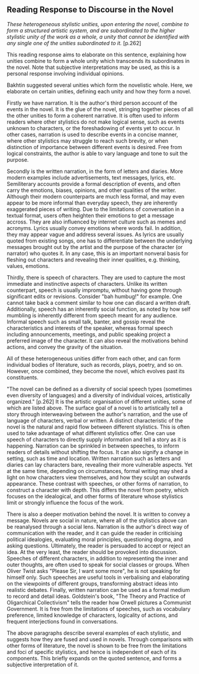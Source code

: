 ## Reading Response to Discourse in the Novel
  
*These heterogeneous stylistic unities, upon entering the novel, combine to form a structured artistic system, and are subordinated to the higher stylistic unity of the work as a whole, a unity that cannot be identified with any single one of the unities subordinated to it.* [p.262]

This reading response aims to elaborate on this sentence, explaining how unities combine to form a whole unity which transcends its subordinates in the novel. Note that subjective interpretations may be used, as this is a personal response involving individual opinions.  

Bakhtin suggested several unities which form the novelistic whole. Here, we elaborate on certain unities, defining each unity and how they form a novel.  

Firstly we have narration. It is the author's third person account of the events in the novel. It is the glue of the novel, stringing together pieces of all the other unities to form a coherent narrative. It is often used to inform readers where other stylistics do not make logical sense, such as events unknown to characters, or the foreshadowing of events yet to occur. In other cases, narration is used to describe events in a concise manner, where other stylistics may struggle to reach such brevity, or when distinction of importance between different events is desired.  Free from logical constraints, the author is able to vary language and tone to suit the purpose. 

Secondly is the written narration, in the form of letters and diaries. More modern examples include advertisements, text messages, lyrics, etc. Semiliterary accounts provide a formal description of events, and often carry the emotions, biases, opinions, and other qualities of the writer. Although their modern counterparts are much less formal, and may even appear to be more informal than everyday speech, they are inherently exaggerated pieces of writing. Due to the limitations of conversation in a textual format, users often heighten their emotions to get a message accross. They are also influenced by internet culture such as memes and acronyms. Lyrics usually convey emotions where words fail. In addition, they may appear vague and address several issues. As lyrics are usually quoted from existing songs, one has to differentiate between the underlying messages brought out by the artist and the purpose of the character (or narrator) who quotes it. In any case, this is an important nonveral basis for fleshing out characters and revealing their inner qualities, e.g. thinking, values, emotions.  

Thirdly, there is speech of characters. They are used to capture the most immediate and instinctive aspects of characters. Unlike its written counterpart, speech is usually impromptu, without having gone through significant edits or revisions. Consider "bah humbug!" for example. One cannot take back a comment similar to how one can discard a written draft. Additionally, speech has an inherently social function, as noted by how self mumbling is inherently different from speech meant for any audience. Informal speech such as small talk, banter, and gossip reveal the characteristics and interests of the speaker, whereas formal speech including announcements, meetings, and public speaking project a preferred image of the character. It can also reveal the motivations behind actions, and convey the gravity of the situation.  

All of these heterogeneous unities differ from each other, and can form individual bodies of literature, such as records, plays, poetry, and so on. However, once combined, they become the novel, which evolves past its constituents.  

"The novel can be defined as a diversity of social speech types (sometimes even diversity of languages) and a diversity of individual voices, artistically organized." [p.262] It is the artistic organisation of different unities, some of which are listed above. The surface goal of a novel is to artistically tell a story through interweaving between the author's narration, and the use of language of characters, verbal or written. A distinct characteristic of the novel is the natural and rapid flow between different stylistics. This is often used to take advantage of what different stylistics offer. One can use speech of characters to directly supply information and tell a story as it is happening. Narration can be sprinkled in between speeches, to inform readers of details without shifting the focus. It can also signify a change in setting, such as time and location. Written narration such as letters and diaries can lay characters bare, revealing their more vulnerable aspects. Yet at the same time, depending on circumstances, formal writing may shed a light on how characters view themselves, and how they sculpt an outwards appearance. These contrast with speeches, or other forms of narration, to construct a character with depth. This differs the novel from poetry, which focuses on the idealogical, and other forms of literature whose stylistics limit or strongly influence the focus of the work.  

There is also a deeper motivation behind the novel. It is written to convey a message. Novels are social in nature, where all of the stylistics above can be reanalysed through a social lens. Narration is the author's direct way of communication with the reader, and it can guide the reader in criticising political idealogies, evaluating moral principles, questioning dogma, and asking questions. Ultimately, the reader is persuaded to accept or reject an idea. At the very least, the reader should be provoked into discussion. Speeches of different characters, in addition to representing the inner and outer thoughts, are often used to speak for social classes or groups. When Oliver Twist asks "Please Sir, I want some more", he is not speaking for himself only. Such speeches are useful tools in verbalising and elaborating on the viewpoints of different groups, transforming abstract ideas into realistic debates. Finally, written narration can be used as a formal medium to record and detail ideas. Goldstein's book, "The Theory and Practice of Oligarchical Collectivism" tells the reader how Orwell pictures a Communist Government. It is free from the limitations of speeches, such as vocabulary preference, limited knowledge of characters, logicality of actions, and frequent interjections found in conversations.  

The above paragraphs describe several examples of each stylistic, and suggests how they are fused and used in novels. Through comparisons with other forms of literature, the novel is shown to be free from the limitations and foci of specific stylistics, and hence is independent of each of its components. This briefly expands on the quoted sentence, and forms a subjective interpretation of it.
